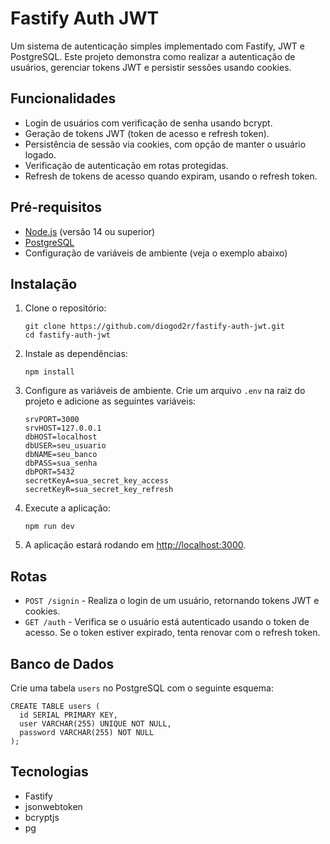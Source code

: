 Fastify Auth JWT
================

Um sistema de autenticação simples implementado com Fastify, JWT e PostgreSQL. Este projeto demonstra como realizar a autenticação de usuários, gerenciar tokens JWT e persistir sessões usando cookies.

Funcionalidades
---------------

*   Login de usuários com verificação de senha usando bcrypt.
*   Geração de tokens JWT (token de acesso e refresh token).
*   Persistência de sessão via cookies, com opção de manter o usuário logado.
*   Verificação de autenticação em rotas protegidas.
*   Refresh de tokens de acesso quando expiram, usando o refresh token.

Pré-requisitos
--------------

*   [Node.js](https://nodejs.org/en/download/) (versão 14 ou superior)
*   [PostgreSQL](https://www.postgresql.org/download/)
*   Configuração de variáveis de ambiente (veja o exemplo abaixo)

Instalação
----------

1.  Clone o repositório:
    
        git clone https://github.com/diogod2r/fastify-auth-jwt.git
        cd fastify-auth-jwt
    
2.  Instale as dependências:
    
        npm install
    
3.  Configure as variáveis de ambiente. Crie um arquivo `.env` na raiz do projeto e adicione as seguintes variáveis:
    
        srvPORT=3000
        srvHOST=127.0.0.1
        dbHOST=localhost
        dbUSER=seu_usuario
        dbNAME=seu_banco
        dbPASS=sua_senha
        dbPORT=5432
        secretKeyA=sua_secret_key_access
        secretKeyR=sua_secret_key_refresh
    
4.  Execute a aplicação:
    
        npm run dev
    
5.  A aplicação estará rodando em [http://localhost:3000](http://localhost:3000).

Rotas
-----

*   `POST /signin` - Realiza o login de um usuário, retornando tokens JWT e cookies.
*   `GET /auth` - Verifica se o usuário está autenticado usando o token de acesso. Se o token estiver expirado, tenta renovar com o refresh token.

Banco de Dados
--------------

Crie uma tabela `users` no PostgreSQL com o seguinte esquema:

    CREATE TABLE users (
      id SERIAL PRIMARY KEY,
      user VARCHAR(255) UNIQUE NOT NULL,
      password VARCHAR(255) NOT NULL
    );

Tecnologias
-----------

*   Fastify
*   jsonwebtoken
*   bcryptjs
*   pg
